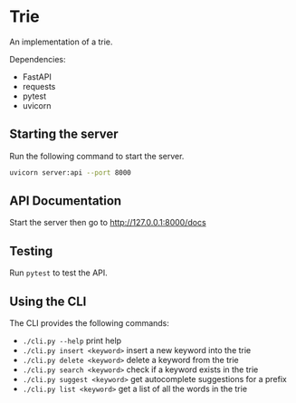 # Trie
An implementation of a trie.

Dependencies:
- FastAPI
- requests
- pytest
- uvicorn

## Starting the server
Run the following command to start the server.
```bash
uvicorn server:api --port 8000
```

## API Documentation
Start the server then go to http://127.0.0.1:8000/docs

## Testing
Run `pytest` to test the API.

## Using the CLI
The CLI provides the following commands:
- `./cli.py --help` print help
- `./cli.py insert <keyword>` insert a new keyword into the trie
- `./cli.py delete <keyword>` delete a keyword from the trie
- `./cli.py search <keyword>` check if a keyword exists in the trie
- `./cli.py suggest <keyword>` get autocomplete suggestions for a prefix
- `./cli.py list <keyword>` get a list of all the words in the trie
